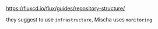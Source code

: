 https://fluxcd.io/flux/guides/repository-structure/

they suggest to use `infrastructure`, Mischa uses `monitoring` 


